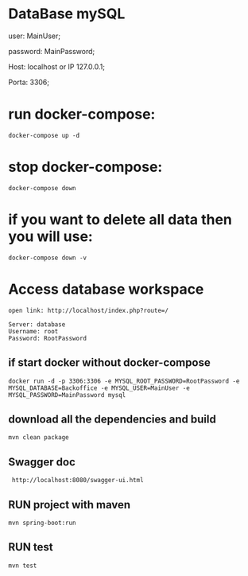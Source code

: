 # DataBase mySQL
user: MainUser;

password: MainPassword;

Host: localhost or IP 127.0.0.1;

Porta: 3306;

# run docker-compose:
````
docker-compose up -d
````

# stop docker-compose:
````
docker-compose down
````

# if you want to delete all data then you will use:

````
docker-compose down -v
````

# Access database workspace

````open link: http://localhost/index.php?route=/````
````
Server: database 
Username: root
Password: RootPassword
````

## if start docker without docker-compose

````
docker run -d -p 3306:3306 -e MYSQL_ROOT_PASSWORD=RootPassword -e MYSQL_DATABASE=Backoffice -e MYSQL_USER=MainUser -e MYSQL_PASSWORD=MainPassword mysql
````

## download all the dependencies and build
````mvn clean package````

## Swagger doc

```` http://localhost:8080/swagger-ui.html````

## RUN project with maven

```` mvn spring-boot:run ````

## RUN test

```` mvn test ````